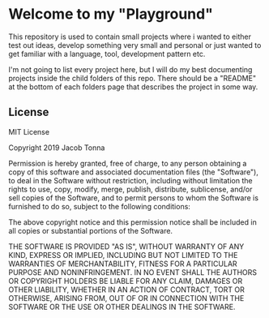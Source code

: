 # Welcome to my "Playground"
This repository is used to contain small projects where i wanted to either test out ideas, develop something very small and personal or just wanted to get familiar with a language, tool, development pattern etc.



I'm not going to list every project here, but I will do my best documenting projects inside the child folders of this repo. There should be a "README" at the bottom of each folders page that describes the project in some way.



## License

MIT License

Copyright 2019 Jacob Tonna

Permission is hereby granted, free of charge, to any person obtaining a copy of this software and associated documentation files (the "Software"), to deal in the Software without restriction, including without limitation the rights to use, copy, modify, merge, publish, distribute, sublicense, and/or sell copies of the Software, and to permit persons to whom the Software is furnished to do so, subject to the following conditions:

The above copyright notice and this permission notice shall be included in all copies or substantial portions of the Software.

THE SOFTWARE IS PROVIDED "AS IS", WITHOUT WARRANTY OF ANY KIND, EXPRESS OR IMPLIED, INCLUDING BUT NOT LIMITED TO THE WARRANTIES OF MERCHANTABILITY, FITNESS FOR A PARTICULAR PURPOSE AND NONINFRINGEMENT. IN NO EVENT SHALL THE AUTHORS OR COPYRIGHT HOLDERS BE LIABLE FOR ANY CLAIM, DAMAGES OR OTHER LIABILITY, WHETHER IN AN ACTION OF CONTRACT, TORT OR OTHERWISE, ARISING FROM, OUT OF OR IN CONNECTION WITH THE SOFTWARE OR THE USE OR OTHER DEALINGS IN THE SOFTWARE.